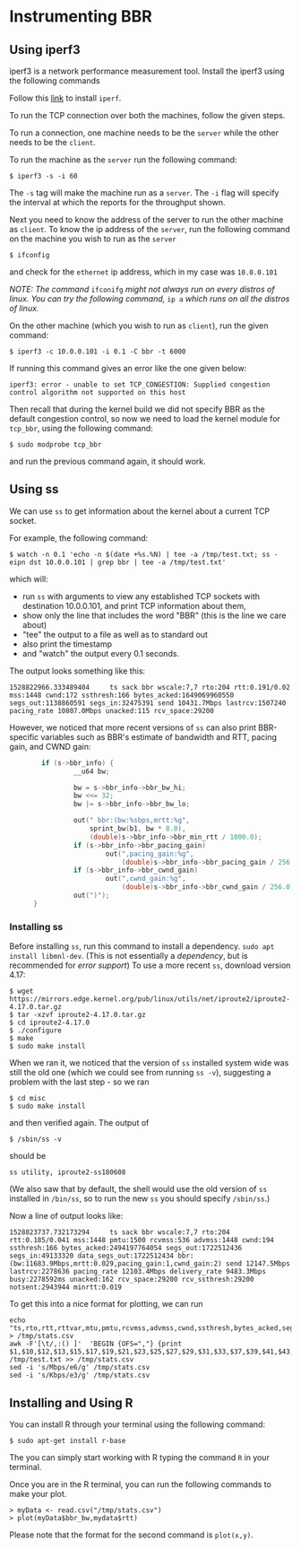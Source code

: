 # Instrumenting BBR

## Using iperf3

iperf3 is a network performance measurement tool. Install the iperf3
using the following commands

Follow this
[link](https://github.com/santwanav/TCP-BBR-project-documentation/blob/master/UtilitiesUsed.md#installing-the-iperf3-from-the-source) to install `iperf`.

To run the TCP connection over both the machines, follow the given
steps.

To run a connection, one machine needs to be the `server` while the
other needs to be the `client`.

To run the machine as the `server` run the following command:

```
$ iperf3 -s -i 60
```

The `-s` tag will make the machine run as a `server`. The `-i` flag will
specify the interval at which the reports for the throughput shown.

Next you need to know the address of the server to run the other machine
as `client`. To know the ip address of the `server`, run the following
command on the machine you wish to run as the `server`

```
$ ifconfig
```

and check for the `ethernet` ip address, which in my case was
`10.0.0.101`

*NOTE: The command* `ifconifg` *might not always run on every distros of
linux. You can try the following command,* `ip a` *which runs on all the
distros of linux.*

On the other machine (which you wish to run as `client`), run the given
command:

```
$ iperf3 -c 10.0.0.101 -i 0.1 -C bbr -t 6000
```

If running this command gives an error like the one given below:

```
iperf3: error - unable to set TCP_CONGESTION: Supplied congestion control algorithm not supported on this host
```

Then recall that during the kernel build we did not specify BBR as the
default congestion control, so now we need to load the kernel module for
`tcp_bbr`, using the following command:

```
$ sudo modprobe tcp_bbr
```

and run the previous command again, it should work.

## Using ss

We can use `ss` to get information about the kernel about a current TCP
socket.

For example, the following command:

```
$ watch -n 0.1 'echo -n $(date +%s.%N) | tee -a /tmp/test.txt; ss -eipn dst 10.0.0.101 | grep bbr | tee -a /tmp/test.txt'
```

which will:

* run `ss` with arguments to view any established TCP sockets with
	destination 10.0.0.101, and print TCP information about them,
* show only the line that includes the word "BBR" (this is the line we care about)
* "tee" the output to a file as well as to standard out
* also print the timestamp
* and "watch" the output every 0.1 seconds.

The output looks something like this:

```
1528822966.333489404	 ts sack bbr wscale:7,7 rto:204 rtt:0.191/0.02 mss:1448 cwnd:172 ssthresh:166 bytes_acked:1649069960550 segs_out:1138860591 segs_in:32475391 send 10431.7Mbps lastrcv:1507240 pacing_rate 10807.0Mbps unacked:115 rcv_space:29200
```

However, we noticed that more recent versions of `ss` can also print
BBR-specific variables such as BBR's estimate of bandwidth and RTT,
pacing gain, and CWND gain:

```c
        if (s->bbr_info) {
                __u64 bw;

                bw = s->bbr_info->bbr_bw_hi;
                bw <<= 32;
                bw |= s->bbr_info->bbr_bw_lo;

                out(" bbr:(bw:%sbps,mrtt:%g",
                    sprint_bw(b1, bw * 8.0),
                    (double)s->bbr_info->bbr_min_rtt / 1000.0);
                if (s->bbr_info->bbr_pacing_gain)
                        out(",pacing_gain:%g",
                            (double)s->bbr_info->bbr_pacing_gain / 256.0);
                if (s->bbr_info->bbr_cwnd_gain)
                        out(",cwnd_gain:%g",
                            (double)s->bbr_info->bbr_cwnd_gain / 256.0);
                out(")");
      }
```
### Installing ss

Before installing `ss`, run this command to install a dependency. `sudo
apt install libmnl-dev`. (This
is not essentially a *dependency*, but is recommended for *error
support*)
To use a more recent `ss`, download version 4.17:

```
$ wget https://mirrors.edge.kernel.org/pub/linux/utils/net/iproute2/iproute2-4.17.0.tar.gz
$ tar -xzvf iproute2-4.17.0.tar.gz
$ cd iproute2-4.17.0
$ ./configure
$ make
$ sudo make install
```

When we ran it, we noticed that the version of `ss` installed system
wide was still the old one (which we could see from running `ss -v`),
suggesting a problem with the last step - so we ran

```
$ cd misc
$ sudo make install
```

and then verified again. The output of

```
$ /sbin/ss -v
```

should be

```
ss utility, iproute2-ss180608
```

(We also saw that by default, the shell would use the old version of
`ss` installed in `/bin/ss`, so to run the new `ss` you should specify
`/sbin/ss`.)

Now a line of output looks like:

```
1528823737.732173294	 ts sack bbr wscale:7,7 rto:204 rtt:0.185/0.041 mss:1448 pmtu:1500 rcvmss:536 advmss:1448 cwnd:194 ssthresh:166 bytes_acked:2494197764054 segs_out:1722512436 segs_in:49133320 data_segs_out:1722512434 bbr:(bw:11683.9Mbps,mrtt:0.029,pacing_gain:1,cwnd_gain:2) send 12147.5Mbps lastrcv:2278636 pacing_rate 12103.4Mbps delivery_rate 9483.3Mbps busy:2278592ms unacked:162 rcv_space:29200 rcv_ssthresh:29200 notsent:2943944 minrtt:0.019
```

To get this into a nice format for plotting, we can run

```
echo "ts,rto,rtt,rttvar,mtu,pmtu,rcvmss,advmss,cwnd,ssthresh,bytes_acked,segs_out,segs_in,data_segs_out,bbr_bw,bbr_min_rtt,bbr_pacing_gain,bbr_cwnd_gain,send,last_recv,pacing_rate,delivery_rate,busy,unacked" > /tmp/stats.csv
awk -F'[\t/,:() ]'  'BEGIN {OFS=","} {print $1,$10,$12,$13,$15,$17,$19,$21,$23,$25,$27,$29,$31,$33,$37,$39,$41,$43,$46,$48,$50,$52,$54,$56}' /tmp/test.txt >> /tmp/stats.csv
sed -i 's/Mbps/e6/g' /tmp/stats.csv
sed -i 's/Kbps/e3/g' /tmp/stats.csv
```

## Installing and Using R

You can install R through your terminal using the following command:

```
$ sudo apt-get install r-base
```

The you can simply start working with R typing the command `R` in your
terminal.

Once you are in the R terminal, you can run the following commands to
make your plot.

```
> myData <- read.csv("/tmp/stats.csv")
> plot(myData$bbr_bw,mydata$rtt)
```

Please note that the format for the second command is `plot(x,y)`.
